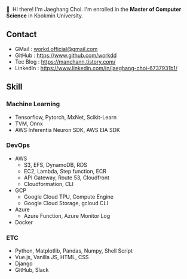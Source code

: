 <p>
 👋&nbsp; Hi there! I'm Jaeghang Choi. I'm enrolled in the <b/>Master of Computer Science</b> in Kookmin University.
</p>

## Contact 
- GMail : workd.official@gmail.com
- GitHub : https://www.github.com/workdd
- Tec Blog : https://manchann.tistory.com/
- LinkedIn : https://www.linkedin.com/in/jaeghang-choi-6737931b1/

## Skill
### Machine Learning
- Tensorflow, Pytorch, MxNet, Scikit-Learn
- TVM, Onnx
- AWS Inferentia Neuron SDK, AWS EIA SDK
### DevOps
- AWS
  - S3, EFS, DynamoDB, RDS
  - EC2, Lambda, Step function, ECR
  - API Gateway, Route 53, Cloudfront
  - Cloudformation, CLI
- GCP
  - Google Cloud TPU, Compute Engine
  - Google Cloud Storage, gcloud CLI
- Azure
  - Azure Function, Azure Monitor Log
- Docker

### ETC
- Python, Matplotlib, Pandas, Numpy, Shell Script
- Vue.js, Vanilla JS, HTML, CSS
- Django
- GitHub, Slack

